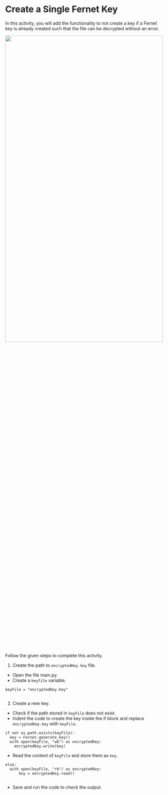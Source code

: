 Create a Single Fernet Key
======================
In this activity, you will add the functionality to not create a key if a Fernet key is already created such that the file can be decrypted without an error.


<img src= "https://s3-whjr-curriculum-uploads.whjr.online/c9d562b0-e98b-4790-8a57-3cddf2224d4c.gif" width = "100%" height = "50%">




Follow the given steps to complete this activity.




1. Create the path to `encryptedKey.key` file.
* Open the file main.py.
* Create a `keyfile` variable.
```
keyFile = "encryptedKey.key"


```


2. Create a new key.
* Check if the path stored in `keyFile` does not exist.
* Indent the code to create the key inside the if block and replace `encryptedKey.key` with `keyFile`.


```
if not os.path.exists(keyFile):
  key = Fernet.generate_key()
  with open(keyFile, "wb") as encryptedKey:
    encryptedKey.write(key)
```
* Read the content of `keyFile` and store them as `key`.
```
else:
  with open(keyFile, "rb") as encryptedKey:
      key = encryptedKey.read()


```
* Save and run the code to check the output.
